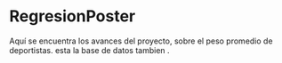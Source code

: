 # RegresionPoster
Aquí se encuentra los avances del proyecto, sobre el peso promedio de deportistas. esta la base de datos tambien .

